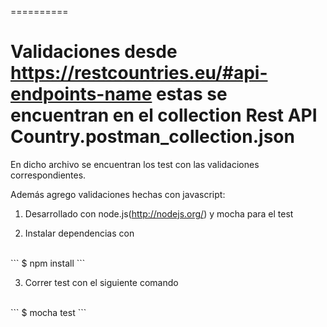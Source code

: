 
==========



# Validaciones desde https://restcountries.eu/#api-endpoints-name estas se encuentran en el collection Rest API Country.postman_collection.json

En dicho archivo se encuentran los test con las validaciones correspondientes.

Además agrego validaciones hechas con javascript:


1) Desarrollado con node.js(http://nodejs.org/) y mocha para el test

2) Instalar dependencias con 
<br>
```
$ npm install
```

3) Correr test con el siguiente comando
<br>
```
$ mocha test
```






 






